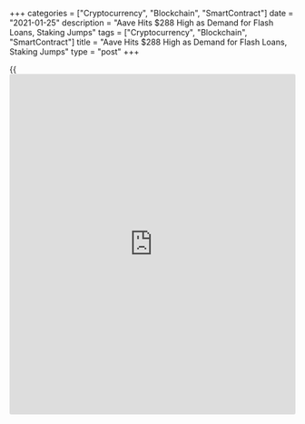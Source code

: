 +++
categories = ["Cryptocurrency", "Blockchain", "SmartContract"]
date = "2021-01-25"
description = "Aave Hits $288 High as Demand for Flash Loans, Staking Jumps"
tags = ["Cryptocurrency", "Blockchain", "SmartContract"]
title = "Aave Hits $288 High as Demand for Flash Loans, Staking Jumps"
type = "post"
+++

{{<iframe id="large-banner" src="https://www.bounty.group/#slide=4.0" width="100%" height="600" scrolling="no" style="border: 0px solid rgb(216, 221, 230); border-radius: 3px;">}}

Aave (AAVE) price has been on an absolute tear for weeks and today the
DeFi-token rallied to a new all-time high at $288.90. The decentralized
finance protocol is one of the most popular in the market and the recent
rally in the DeFi sector is one of the driving forces behind AAVE’s
rally.

![Aave \(AAVE\) price has been on an absolute tear for weeks and today
the DeFi-token rallied to a new all-time high at $288.90. The
decentralized finance protocol is one of the most popular in the market
and the recent rally in the DeFi sector is one of the driving forces
behind AAVE’s rally.][1]

Data from DeFi Pulse shows that Aave’s TVL rose from $2.03 billion on
Jan. 1 and as (BTC) and Ether (ETH) price went parabolic Aave’s TVL also
surged. Currently, Aave’s TVL sits at a new all-time high of $3.75
billion, making the platform the second-largest DeFi platform by TVL
behind Maker (MKR). The steady addition of new tokens to the lending and
borrowing protocol increases the likelihood that its TVL will continue
to rise and help AAVE retain its standing as one of the top DeFi
projects in the cryptocurrency space.

Another reason for AAVE’s recent surge is the growth of its flash loans.
Flash loans allow cryptocurrency holders to collatoralize their
portfolio to fund other purchases or new crypto purchases. The loans
also help [investor](https://www.fintechee.com/tutorial-for-forex-trading/investor-mode/)s utilize the value in their tokens without the need
to sell see them and create a taxable event. Since launching flash loans
less than 12 months ago, more than $1.7 billion have been issued and
it’s expected that this figure will increse as the crypto bull market
progresses.

_Source:[FXPro][2]_

   1. /files/downloads/7/0/1/7018e52dd56a0862b05fef458e984290_ddf5956d3ef78a186be1ea64a20ba119.png
   2. /geturl/index/d3b133d14da51992d43362f504f4acc6c367793d/